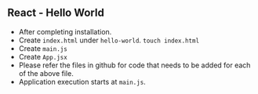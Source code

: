 ## React - Hello World

* After completing installation.
* Create `index.html` under `hello-world`. `touch index.html`
* Create `main.js`
* Create `App.jsx`
* Please refer the files in github for code that needs to be added for each of the above file.
* Application execution starts at `main.js`.
